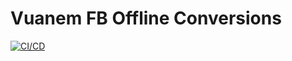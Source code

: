 # Vuanem FB Offline Conversions

[![CI/CD](https://github.com/vuanembi/vuanem_fb_offline_conversions/actions/workflows/main.yaml/badge.svg)](https://github.com/vuanembi/vuanem_fb_offline_conversions/actions/workflows/main.yaml)
